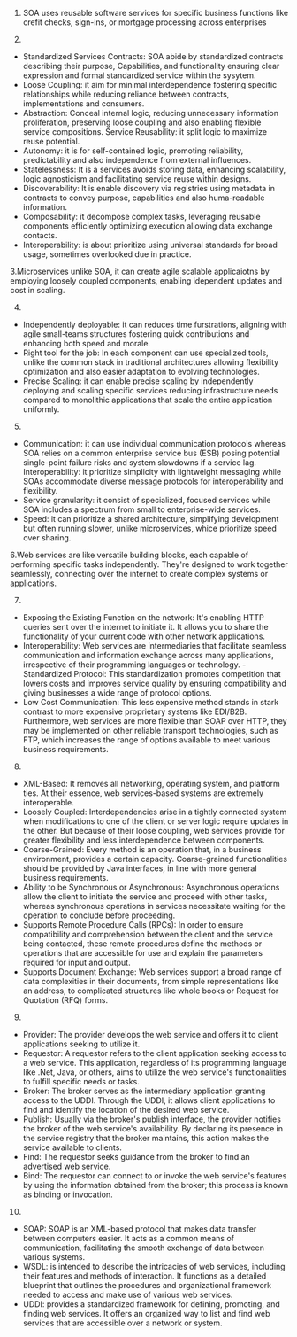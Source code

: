 1. SOA uses reusable software services for specific business functions like crefit checks, sign-ins, or mortgage processing across enterprises

2. 
- Standardized Services Contracts: SOA abide by standardized contracts describing their purpose, Capabilities, and functionality ensuring clear expression and formal standardized service within the sysytem.
- Loose Coupling: it aim for minimal interdependence fostering specific relationships while reducing reliance between contracts, implementations and consumers.
- Abstraction: Conceal internal logic, reducing unnecessary information proliferation, preserving loose coupling and also enabling flexible service compositions.
Service Reusability: it split logic to maximize reuse potential.
- Autonomy: it is for self-contained logic, promoting reliability, predictability and also independence from external influences.
- Statelessness: It is a services avoids storing data, enhancing scalability, logic agnosticism and facilitating service reuse within designs.
- Discoverability: It is enable discovery via registries using metadata in contracts to convey purpose, capabilities and also huma-readable information.
- Composability: it decompose complex tasks, leveraging reusable components efficiently optimizing execution allowing data exchange contacts.
- Interoperability: is about prioritize using universal standards for broad usage, sometimes overlooked due in practice.

3.Microservices unlike SOA, it can create agile scalable applicaiotns by employing loosely coupled components, enabling idependent updates and cost in scaling.

4. 
- Independently deployable: it can reduces time furstrations, aligning with agile small-teams structures fostering quick contributions and enhancing both speed and morale.
- Right tool for the job: In each component can use specialized tools, unlike the common stack in traditional architectures allowing flexibility optimization and also easier adaptation to evolving technologies.
- Precise Scaling: it can enable precise scaling by independently deploying and scaling specific services reducing infrastructure needs compared to monolithic applications that scale the entire application uniformly.

5.
- Communication: it can use individual communication protocols whereas SOA relies on a common enterprise service bus (ESB) posing potential single-point failure risks and system slowdowns if a service lag.
Interoperability: it prioritize simplicity with lightweight messaging while SOAs accommodate diverse message protocols for interoperability and flexibility.
- Service granularity: it consist of specialized, focused services while SOA includes a spectrum from small to enterprise-wide services.
- Speed: it can prioritize a shared architecture, simplifying development but often running slower, unlike microservices, whice prioritize speed over sharing.

6.Web services are like versatile building blocks, each capable of performing specific tasks independently. They're designed to work together seamlessly, connecting over the internet to create complex systems or applications.

7.
- Exposing the Existing Function on the network: It's enabling HTTP queries sent over the internet to initiate it. It allows you to share the functionality of your current code with other network applications. 
- Interoperability: Web services are intermediaries that facilitate seamless communication and information exchange across many applications, irrespective of their programming languages or technology. 
-Standardized Protocol: This standardization promotes competition that lowers costs and improves service quality by ensuring compatibility and giving businesses a wide range of protocol options. 
- Low Cost Communication: This less expensive method stands in stark contrast to more expensive proprietary systems like EDI/B2B. Furthermore, web services are more flexible than SOAP over HTTP, they may be implemented on other reliable transport technologies, such as FTP, which increases the range of options available to meet various business requirements.

8.
- XML-Based: It removes all networking, operating system, and platform ties. At their essence, web services-based systems are extremely interoperable.
- Loosely Coupled: Interdependencies arise in a tightly connected system when modifications to one of the client or server logic require updates in the other. But because of their loose coupling, web services provide for greater flexibility and less interdependence between components.
- Coarse-Grained: Every method is an operation that, in a business environment, provides a certain capacity. Coarse-grained functionalities should be provided by Java interfaces, in line with more general business requirements.
- Ability to be Synchronous or Asynchronous: Asynchronous operations allow the client to initiate the service and proceed with other tasks, whereas synchronous operations in services necessitate waiting for the operation to conclude before proceeding.
- Supports Remote Procedure Calls (RPCs): In order to ensure compatibility and comprehension between the client and the service being contacted, these remote procedures define the methods or operations that are accessible for use and explain the parameters required for input and output.
- Supports Document Exchange: Web services support a broad range of data complexities in their documents, from simple representations like an address, to complicated structures like whole books or Request for Quotation (RFQ) forms.

9.
- Provider: The provider develops the web service and offers it to client applications seeking to utilize it.
- Requestor: 
A requestor refers to the client application seeking access to a web service. This application, regardless of its programming language like .Net, Java, or others, aims to utilize the web service's functionalities to fulfill specific needs or tasks.
- Broker: The broker serves as the intermediary application granting access to the UDDI. Through the UDDI, it allows client applications to find and identify the location of the desired web service.
- Publish: Usually via the broker's publish interface, the provider notifies the broker of the web service's availability. By declaring its presence in the service registry that the broker maintains, this action makes the service available to clients.
- Find: The requestor seeks guidance from the broker to find an advertised web service.
- Bind: The requestor can connect to or invoke the web service's features by using the information obtained from the broker; this process is known as binding or invocation.

10.
- SOAP: SOAP is an XML-based protocol that makes data transfer between computers easier. It acts as a common means of communication, facilitating the smooth exchange of data between various systems.
- WSDL: is intended to describe the intricacies of web services, including their features and methods of interaction. It functions as a detailed blueprint that outlines the procedures and organizational framework needed to access and make use of various web services.
- UDDI: provides a standardized framework for defining, promoting, and finding web services. It offers an organized way to list and find web services that are accessible over a network or system.